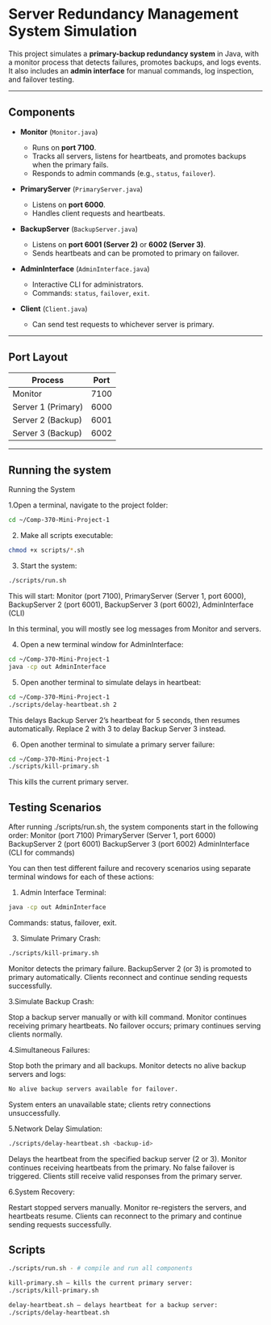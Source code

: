 
# Server Redundancy Management System Simulation

This project simulates a **primary-backup redundancy system** in Java, with a monitor process that detects failures, promotes backups, and logs events.
It also includes an **admin interface** for manual commands, log inspection, and failover testing.

---

## Components

- **Monitor** (`Monitor.java`)  
  - Runs on **port 7100**.  
  - Tracks all servers, listens for heartbeats, and promotes backups when the primary fails.  
  - Responds to admin commands (e.g., `status`, `failover`).

- **PrimaryServer** (`PrimaryServer.java`)    
  - Listens on **port 6000**.  
  - Handles client requests and heartbeats.

- **BackupServer** (`BackupServer.java`)    
  - Listens on **port 6001 (Server 2)** or **6002 (Server 3)**.  
  - Sends heartbeats and can be promoted to primary on failover.

- **AdminInterface** (`AdminInterface.java`)  
  - Interactive CLI for administrators.  
  - Commands: `status`, `failover`, `exit`.

- **Client** (`Client.java`)  
  - Can send test requests to whichever server is primary.

---

## Port Layout

| Process            | Port |
|--------------------|------|
| Monitor            | 7100 |
| Server 1 (Primary) | 6000 |
| Server 2 (Backup)  | 6001 |
| Server 3 (Backup)  | 6002 |

---
## Running the system
Running the System

1.Open a terminal, navigate to the project folder:
```bash
cd ~/Comp-370-Mini-Project-1
```
2. Make all scripts executable:
```bash
chmod +x scripts/*.sh
```
3. Start the system:
```bash
./scripts/run.sh
```
This will start: Monitor (port 7100), PrimaryServer (Server 1, port 6000), BackupServer 2 (port 6001), BackupServer 3 (port 6002), AdminInterface (CLI)

In this terminal, you will mostly see log messages from Monitor and servers.

4. Open a new terminal window for AdminInterface:
```bash
cd ~/Comp-370-Mini-Project-1
java -cp out AdminInterface
```
5. Open another terminal to simulate delays in heartbeat:
```bash
cd ~/Comp-370-Mini-Project-1
./scripts/delay-heartbeat.sh 2
```
This delays Backup Server 2’s heartbeat for 5 seconds, then resumes automatically.
Replace 2 with 3 to delay Backup Server 3 instead.

6. Open another terminal to simulate a primary server failure:
```bash
cd ~/Comp-370-Mini-Project-1
./scripts/kill-primary.sh
```
This kills the current primary server. 

## Testing Scenarios 

After running ./scripts/run.sh, the system components start in the following order:
Monitor (port 7100)
PrimaryServer (Server 1, port 6000)
BackupServer 2 (port 6001)
BackupServer 3 (port 6002)
AdminInterface (CLI for commands)

You can then test different failure and recovery scenarios using separate terminal windows for each of these actions:

1. Admin Interface Terminal:
 ```bash
java -cp out AdminInterface
```
Commands: status, failover, exit.

3. Simulate Primary Crash:
```bash
./scripts/kill-primary.sh
```
Monitor detects the primary failure.
BackupServer 2 (or 3) is promoted to primary automatically.
Clients reconnect and continue sending requests successfully.

3.Simulate Backup Crash:

Stop a backup server manually or with kill command.
Monitor continues receiving primary heartbeats.
No failover occurs; primary continues serving clients normally.

4.Simultaneous Failures:

Stop both the primary and all backups.
Monitor detects no alive backup servers and logs:
```bash
No alive backup servers available for failover.
```
System enters an unavailable state; clients retry connections unsuccessfully.

5.Network Delay Simulation:
```bash
./scripts/delay-heartbeat.sh <backup-id>
```
Delays the heartbeat from the specified backup server (2 or 3).
Monitor continues receiving heartbeats from the primary.
No false failover is triggered.
Clients still receive valid responses from the primary server.

6.System Recovery:

Restart stopped servers manually.
Monitor re-registers the servers, and heartbeats resume.
Clients can reconnect to the primary and continue sending requests successfully.

## Scripts


```bash
./scripts/run.sh - # compile and run all components

kill-primary.sh – kills the current primary server:
./scripts/kill-primary.sh

delay-heartbeat.sh – delays heartbeat for a backup server:
./scripts/delay-heartbeat.sh


